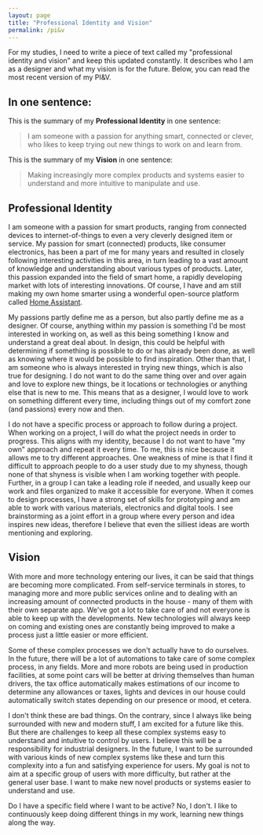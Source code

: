```yaml
---
layout: page
title: "Professional Identity and Vision"
permalink: /pi&v
---
```


For my studies, I need to write a piece of text called my "professional identity and vision" and keep this updated constantly. It describes who I am as a designer and what my vision is for the future. Below, you can read the most recent version of my PI&V.

## In one sentence:
This is the summary of my **Professional Identity** in one sentence:
> I am someone with a passion for anything smart, connected or clever, who likes to keep trying out new things to work on and learn from.

This is the summary of my **Vision** in one sentence:
> Making increasingly more complex products and systems easier to understand and more intuitive to manipulate and use.

## Professional Identity
I am someone with a passion for smart products, ranging from connected devices to internet-of-things to even a very cleverly designed item or service. My passion for smart (connected) products, like consumer electronics, has been a part of me for many years and resulted in closely following interesting activities in this area, in turn leading to a vast amount of knowledge and understanding about various types of products. Later, this passion expanded into the field of smart home, a rapidly developing market with lots of interesting innovations. Of course, I have and am still making my own home smarter using a wonderful open-source platform called [Home Assistant](https://www.home-assistant.io). 

My passions partly define me as a person, but also partly define me as a designer. Of course, anything within my passion is something I'd be most interested in working on, as well as this being something I know and understand a great deal about. In design, this could be helpful with determining if something is possible to do or has already been done, as well as knowing where it would be possible to find inspiration. Other than that, I am someone who is always interested in trying new things, which is also true for designing. I do not want to do the same thing over and over again and love to explore new things, be it locations or technologies or anything else that is new to me. This means that as a designer, I would love to work on something different every time, including things out of my comfort zone (and passions) every now and then.

I do not have a specific process or approach to follow during a project. When working on a project, I will do what the project needs in order to progress. This aligns with my identity, because I do not want to have "my own" approach and repeat it every time. To me, this is nice because it allows me to try different approaches. One weakness of mine is that I find it difficult to approach people to do a user study due to my shyness, though none of that shyness is visible when I am working together with people. Further, in a group I can take a leading role if needed, and usually keep our work and files organized to make it accessible for everyone. When it comes to design processes, I have a strong set of skills for prototyping and am able to work with various materials, electronics and digital tools. I see brainstorming as a joint effort in a group where every person and idea inspires new ideas, therefore I believe that even the silliest ideas are worth mentioning and exploring.

## Vision
With more and more technology entering our lives, it can be said that things are becoming more complicated. From self-service terminals in stores, to managing more and more public services online and to dealing with an increasing amount of connected products in the house - many of them with their own separate app. We've got a lot to take care of and not everyone is able to keep up with the developments. New technologies will always keep on coming and existing ones are constantly being improved to make a process just a little easier or more efficient. 

Some of these complex processes we don't actually have to do ourselves. In the future, there will be a lot of automations to take care of some complex process, in any fields. More and more robots are being used in production facilities, at some point cars will be better at driving themselves than human drivers, the tax office automatically makes estimations of our income to determine any allowances or taxes, lights and devices in our house could automatically switch states depending on our presence or mood, et cetera. 

I don't think these are bad things. On the contrary, since I always like being surrounded with new and modern stuff, I am excited for a future like this. But there are challenges to keep all these complex systems easy to understand and intuitive to control by users. I believe this will be a responsibility for industrial designers. In the future, I want to be surrounded with various kinds of new complex systems like these and turn this complexity into a fun and satisfying experience for users. My goal is not to aim at a specific group of users with more difficulty, but rather at the general user base. I want to make new novel products or systems easier to understand and use. 

Do I have a specific field where I want to be active? No, I don't. I like to continuously keep doing different things in my work, learning new things along the way.